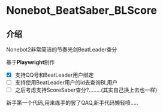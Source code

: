 # Nonebot_BeatSaber_BLScore
## 介绍
Nonebot2非常简洁的节奏光剑BeatLeader查分

基于**Playwright**制作

- [x] 支持QQ号和BeatLeader用户绑定
- [ ] 支持使用BeatLeader用户的id去查询BL用户
- [ ] 之后考虑支持ScoreSaber查分?........(其实自己换上去也一样)

新手第一个代码,用来练手的罢了QAQ,新手代码懒轻喷.....
